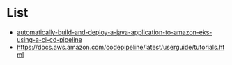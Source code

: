# List
- [automatically-build-and-deploy-a-java-application-to-amazon-eks-using-a-ci-cd-pipeline](https://docs.aws.amazon.com/prescriptive-guidance/latest/patterns/automatically-build-and-deploy-a-java-application-to-amazon-eks-using-a-ci-cd-pipeline.html?did=pg_card&trk=pg_card)
- https://docs.aws.amazon.com/codepipeline/latest/userguide/tutorials.html
